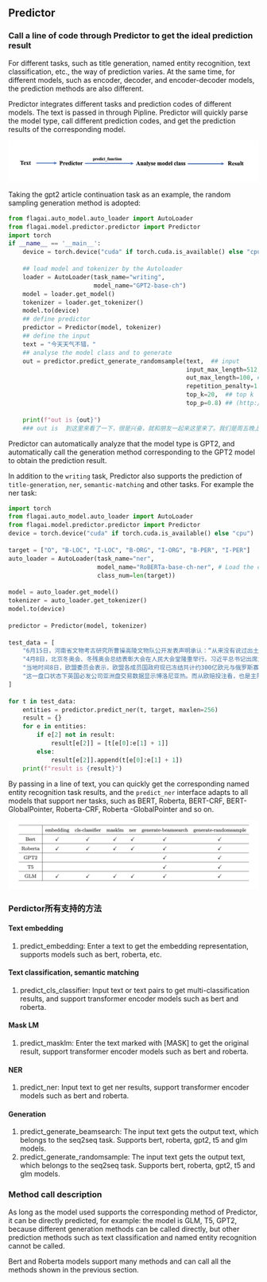 ## Predictor

### Call a line of code through Predictor to get the ideal prediction result

For different tasks, such as title generation, named entity recognition, text classification, etc., the way of prediction varies. At the same time, for different models, such as encoder, decoder, and encoder-decoder models, the prediction methods are also different.

Predictor integrates different tasks and prediction codes of different models. The text is passed in through Pipline. Predictor will quickly parse the model type, call different prediction codes, and get the prediction results of the corresponding model.

![](./img/predictor_map.png)

Taking the gpt2 article continuation task as an example, the random sampling generation method is adopted:

```python
from flagai.auto_model.auto_loader import AutoLoader
from flagai.model.predictor.predictor import Predictor
import torch 
if __name__ == '__main__':
    device = torch.device("cuda" if torch.cuda.is_available() else "cpu")

    ## load model and tokenizer by the Autoloader
    loader = AutoLoader(task_name="writing", 
                        model_name="GPT2-base-ch")
    model = loader.get_model()
    tokenizer = loader.get_tokenizer()
    model.to(device)
    ## define predictor
    predictor = Predictor(model, tokenizer)
    ## define the input
    text = "今天天气不错，"
    ## analyse the model class and to generate
    out = predictor.predict_generate_randomsample(text,  ## input
                                                  input_max_length=512,  ## max in length
                                                  out_max_length=100, ## max out length
                                                  repetition_penalty=1.5, ## avoid output repeated. (https://arxiv.org/pdf/1909.05858.pdf)
                                                  top_k=20,  ## top k
                                                  top_p=0.8) ## (http://arxiv.org/abs/1904.09751)

    print(f"out is {out}")
    ### out is  到这里来看了一下，很是兴奋，就和朋友一起来这里来了。我们是周五晚上去的，人不多，所以没有排队，而且这里的环境真的很好，在这里享受美食真的很舒服，我们点了一个套餐，两个人吃刚刚好，味道很好。
```
Predictor can automatically analyze that the model type is GPT2, and automatically call the generation method corresponding to the GPT2 model to obtain the prediction result.

In addition to the ``writing`` task, Predictor also supports the prediction of ```title-generation```, ``ner``, ``semantic-matching`` and other tasks. For example the ner task:

```python
import torch
from flagai.auto_model.auto_loader import AutoLoader
from flagai.model.predictor.predictor import Predictor
device = torch.device("cuda" if torch.cuda.is_available() else "cpu")

target = ["O", "B-LOC", "I-LOC", "B-ORG", "I-ORG", "B-PER", "I-PER"]
auto_loader = AutoLoader(task_name="ner",
                         model_name="RoBERTa-base-ch-ner", # Load the checkpoints from Modelhub(model.baai.ac.cn/models)
                         class_num=len(target))

model = auto_loader.get_model()
tokenizer = auto_loader.get_tokenizer()
model.to(device)

predictor = Predictor(model, tokenizer)

test_data = [
    "6月15日，河南省文物考古研究所曹操高陵文物队公开发表声明承认：“从来没有说过出土的珠子是墓主人的",
    "4月8日，北京冬奥会、冬残奥会总结表彰大会在人民大会堂隆重举行。习近平总书记出席大会并发表重要讲话。在讲话中，总书记充分肯定了北京冬奥会、冬残奥会取得的优异成绩，全面回顾了7年筹办备赛的不凡历程，深入总结了筹备举办北京冬奥会、冬残奥会的宝贵经验，深刻阐释了北京冬奥精神，对运用好冬奥遗产推动高质量发展提出明确要求。",
    "当地时间8日，欧盟委员会表示，欧盟各成员国政府现已冻结共计约300亿欧元与俄罗斯寡头及其他被制裁的俄方人员有关的资产。",
    "这一盘口状态下英国必发公司亚洲盘交易数据显示博洛尼亚热。而从欧赔投注看，也是主队热。巴勒莫两连败，",
]

for t in test_data:
    entities = predictor.predict_ner(t, target, maxlen=256)
    result = {}
    for e in entities:
        if e[2] not in result:
            result[e[2]] = [t[e[0]:e[1] + 1]]
        else:
            result[e[2]].append(t[e[0]:e[1] + 1])
    print(f"result is {result}")
```
By passing in a line of text, you can quickly get the corresponding named entity recognition task results, and the ``predict_ner`` interface adapts to all models that support ner tasks, such as BERT, Roberta, BERT-CRF, BERT-GlobalPointer, Roberta-CRF, Roberta -GlobalPointer and so on.

![predictor-table](../docs/img/predictor_table.png)


### Perdictor所有支持的方法
#### Text embedding
1. predict_embedding: Enter a text to get the embedding representation, supports models such as bert, roberta, etc.
#### Text classification, semantic matching
1. predict_cls_classifier: Input text or text pairs to get multi-classification results, and support transformer encoder models such as bert and roberta.
#### Mask LM
1. predict_masklm: Enter the text marked with [MASK] to get the original result, support transformer encoder models such as bert and roberta.
#### NER
1. predict_ner: Input text to get ner results, support transformer encoder models such as bert and roberta.
#### Generation
1. predict_generate_beamsearch: The input text gets the output text, which belongs to the seq2seq task. Supports bert, roberta, gpt2, t5 and glm models.
2. predict_generate_randomsample: The input text gets the output text, which belongs to the seq2seq task. Supports bert, roberta, gpt2, t5 and glm models.

### Method call description
As long as the model used supports the corresponding method of Predictor, it can be directly predicted, for example: the model is GLM, T5, GPT2, because different generation methods can be called directly, but other prediction methods such as text classification and named entity recognition cannot be called.

Bert and Roberta models support many methods and can call all the methods shown in the previous section.
